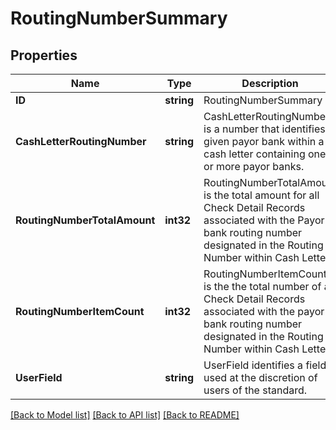 # RoutingNumberSummary

## Properties

Name | Type | Description | Notes
------------ | ------------- | ------------- | -------------
**ID** | **string** | RoutingNumberSummary ID | [optional] 
**CashLetterRoutingNumber** | **string** | CashLetterRoutingNumber is a number that identifies a given payor bank within a cash letter containing one or more payor banks. | 
**RoutingNumberTotalAmount** | **int32** | RoutingNumberTotalAmount is the total amount for all Check Detail Records associated with the Payor bank routing number designated in the Routing Number within Cash Letter. | [optional] 
**RoutingNumberItemCount** | **int32** | RoutingNumberItemCount is the the total number of all Check Detail Records associated with the payor bank routing number designated in the Routing Number within Cash Letter. | [optional] 
**UserField** | **string** | UserField identifies a field used at the discretion of users of the standard. | [optional] 

[[Back to Model list]](../README.md#documentation-for-models) [[Back to API list]](../README.md#documentation-for-api-endpoints) [[Back to README]](../README.md)


